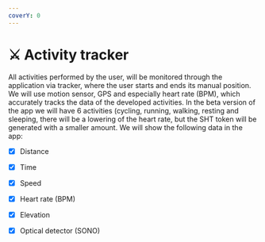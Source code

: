 ```yaml
---
coverY: 0
---
```


# ⚔ Activity tracker

All activities performed by the user, will be monitored through the application via tracker, where the user starts and ends its manual position. We will use motion sensor, GPS and especially heart rate (BPM), which accurately tracks the data of the developed activities. In the beta version of the app we will have 6 activities (cycling, running, walking, resting and sleeping, there will be a lowering of the heart rate, but the SHT token will be generated with a smaller amount. We will show the following data in the app:

* [x] Distance
* [x] Time
* [x] Speed
* [x] Heart rate (BPM)
* [x] Elevation
* [x] Optical detector (SONO)

